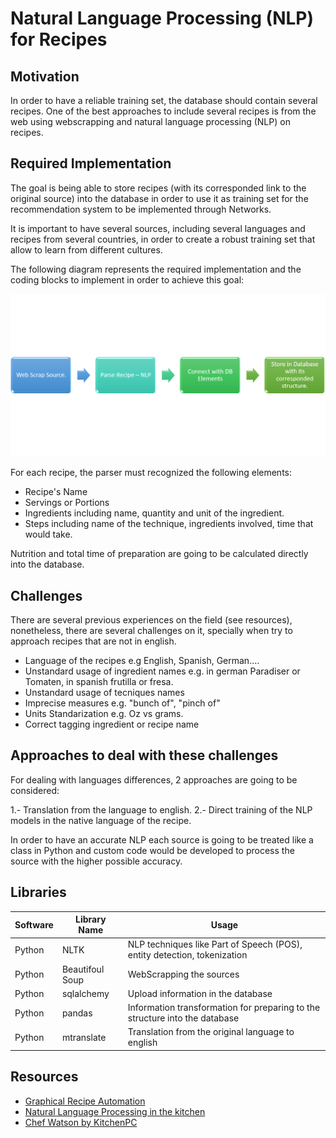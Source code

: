# Natural Language Processing (NLP) for Recipes

## Motivation

In order to have a reliable training set, the database should contain several recipes. One of the best approaches to include several recipes is from the web using webscrapping and natural language processing (NLP) on recipes. 

## Required Implementation

The goal is being able to store recipes (with its corresponded link to the original source) into the database in order to use it as training set for the recommendation system to be implemented through Networks. 

It is important to have several sources, including several languages and recipes from several countries, in order to create a robust training set that allow to learn from different cultures. 

The following diagram represents the required implementation and the coding blocks to implement in order to achieve this goal:

![NLP Recipes Process](https://github.com/MariPlaza/dscooking/blob/master/NLP/NLP_Process.png)

For each recipe, the parser must recognized the following elements:

- Recipe's Name
- Servings or Portions
- Ingredients including name, quantity and unit of the ingredient. 
- Steps including name of the technique, ingredients involved, time that would take. 

Nutrition and total time of preparation are going to be calculated directly into the database. 

## Challenges

There are several previous experiences on the field (see resources), nonetheless, there are several challenges on it, specially when try to approach recipes that are not in english. 

- Language of the recipes e.g English, Spanish, German....
- Unstandard usage of ingredient names e.g. in german Paradiser or Tomaten, in spanish frutilla or fresa. 
- Unstandard usage of tecniques names
- Imprecise measures e.g. "bunch of", "pinch of"
- Units Standarization e.g. Oz vs grams. 
- Correct tagging ingredient or recipe name

## Approaches to deal with these challenges

For dealing with languages differences, 2 approaches are going to be considered:

1.- Translation from the language to english. 
2.- Direct training of the NLP models in the native language of the recipe. 

In order to have an accurate NLP each source is going to be treated like a class in Python and custom code would be developed to process the source with the higher possible accuracy. 

## Libraries

|Software   | Library Name| Usage  | 
|---|---|---|
|Python|NLTK|NLP techniques like Part of Speech (POS), entity detection, tokenization|
|Python|Beautifoul Soup|WebScrapping the sources|
|Python|sqlalchemy|Upload information in the database|
|Python|pandas|Information transformation for preparing to the structure into the database|
|Python|mtranslate|Translation from the original language to english|

## Resources

- [Graphical Recipe Automation](https://skemman.is/bitstream/1946/22240/1/kristinn_report.pdf)
- [Natural Language Processing in the kitchen](http://datadesk.latimes.com/posts/2013/12/natural-language-processing-in-the-kitchen/)
- [Chef Watson by KitchenPC](https://blog.kitchenpc.com/2011/07/06/chef-watson/)

